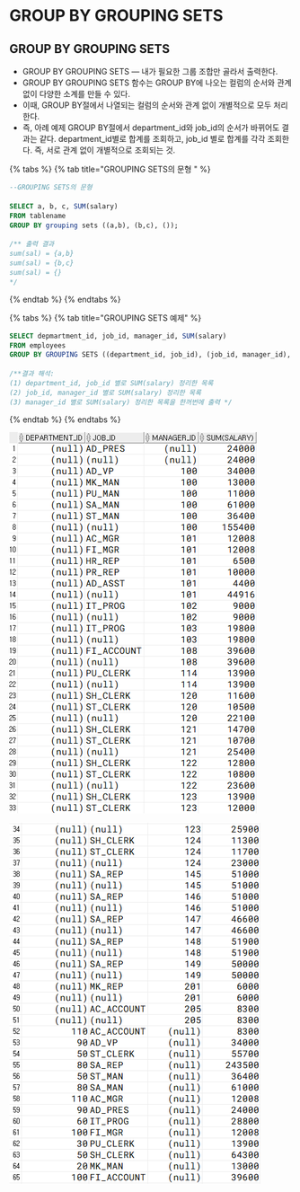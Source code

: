 # GROUP BY GROUPING SETS

## GROUP BY GROUPING SETS

* GROUP BY GROUPING SETS — 내가 필요한 그룹 조합만 골라서 출력한다. 
* GROUP BY GROUPING SETS 함수는 GROUP BY에 나오는 컬럼의 순서와 관계없이 다양한 소계를 만들 수 있다. 
* 이때, GROUP BY절에서 나열되는 컬럼의 순서와 관계 없이 개별적으로 모두 처리한다. 
* 즉, 아례 예제 GROUP BY절에서 department\_id와 job\_id의 순서가 바뀌어도 결과는 같다. department\_id별로 합계를 조회하고, job\_id 별로 합계를 각각 조회한다. 즉, 서로 관계 없이 개별적으로 조회되는 것.   

{% tabs %}
{% tab title="GROUPING SETS의 문형 " %}
```sql
--GROUPING SETS의 문형 

SELECT a, b, c, SUM(salary) 
FROM tablename 
GROUP BY grouping sets ((a,b), (b,c), ()); 

/** 출력 결과 
sum(sal) = {a,b}
sum(sal) = {b,c}
sum(sal) = {}
*/
```
{% endtab %}
{% endtabs %}

{% tabs %}
{% tab title="GROUPING SETS 예제" %}
```sql
SELECT depmartment_id, job_id, manager_id, SUM(salary) 
FROM employees 
GROUP BY GROUPING SETS ((department_id, job_id), (job_id, manager_id), (manager_id));

/**결과 해석: 
(1) department_id, job_id 별로 SUM(salary) 정리한 목록 
(2) job_id, manager_id 별로 SUM(salary) 정리한 목록 
(3) manager_id 별로 SUM(salary) 정리한 목록을 한꺼번에 출력 */
```
{% endtab %}
{% endtabs %}

![](.gitbook/assets/image%20%284%29.png)

![...&#xC774;&#xD558; &#xC0DD;&#xB7B5;](.gitbook/assets/image%20%2811%29.png)

